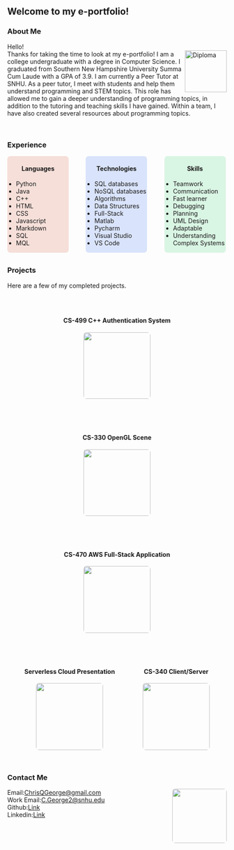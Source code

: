 ㅤ
## Welcome to my e-portfolio!

### About Me

<p> Hello!<br>Thanks for taking the time to look at my e-portfolio!
<image src = "Pictures/Diploma.JPG" alt = "Diploma" style = "height:10vw;min-height:100px;float:right;"></image>
I am a college undergraduate with a degree in Computer Science. I graduated from Southern New Hampshire 
University Summa Cum Laude with a GPA of 3.9. 
I am currently a Peer Tutor at SNHU. As a peer tutor, I meet with students and help them understand programming and STEM topics. This role has allowed me to gain a deeper understanding of programming topics, in addition to the tutoring and teaching skills I have gained. Within a team, I have also created several resources about programming topics.
</p><br>

### Experience
<div style = "width:100%;margin-bottom: 30px;">
	<div style = "display:inline-block;width:28%;background-color:rgba(205, 46, 0, 0.14);border-radius:7px;float:center;text-align: center;">
		<h4>Languages</h4>
		<ul style = "text-align: left;padding-left:20px;">
			<li>Python</li>
			<li>Java</li>
			<li>C++</li>
			<li>HTML</li>
			<li>CSS</li>
			<li>Javascript</li>
			<li>Markdown</li>
			<li>SQL</li>
			<li>MQL</li>
		</ul>
	</div>
	<div style = "display:inline-block;width:28%;margin-left:7%;background-color:rgba(0, 76, 239, 0.14);border-radius:7px;float:center;text-align:center;top:0px;">
		<h4>Technologies</h4>
		<ul style = "text-align: left;padding-left:20px;">
			<li>SQL databases</li>
			<li>NoSQL databases</li>
			<li>Algorithms</li>
			<li>Data Structures</li>
			<li>Full-Stack</li>
			<li>Matlab</li>
			<li>Pycharm</li>
			<li>Visual Studio</li>
			<li>VS Code</li>
		</ul>
	</div>
	<div style = "display:inline-block;width:28%;margin-left:7%;background-color:rgba(0, 199, 75, 0.14);border-radius:7px;float:center;text-align:center;top:0px;">
		<h4>Skills</h4>
		<ul style = "text-align: left;padding-left:20px;">
			<li>Teamwork</li>
			<li>Communication</li>
			<li>Fast learner</li>
			<li>Debugging</li>
			<li>Planning</li>
			<li>UML Design</li>
			<li>Adaptable</li>
			<li>Understanding Complex Systems</li>
		</ul>
	</div>
</div>

### Projects
Here are a few of my completed projects.

<div style = "width:100%;text-align:center;">
	<!--CS-499 Authentication System -->
	<div style = "float:center;border-radius:7px;border-color:black;border:10px;display:inline-block;margin:30px;">
		<h4 style = "font-size: 14px">CS-499 C++ Authentication System</h4>
		<a href = "cs499"><image src = "CS-499 Pictures/DB diagram.png" style = "border-radius:7px;width:16vw;height:16vw;border-radius:7px;"></image></a>
	</div>
	<!--CS-499 Authentication System -->
	<div style = "float:center;border-radius:7px;border-color:black;border:10px;display:inline-block;margin:30px;">
		<h4 style = "font-size: 14px">CS-330 OpenGL Scene</h4>
		<a href = "https://github.com/flywheel11/ChrisG-CS-330"><image src = "Pictures/CS330 Scene.png" style = "border-radius:7px;width:16vw;height:16vw;border-radius:7px;"></image></a>
	</div>
	<!--CS-470 Website-->
	<div style = "float:center;border-radius:7px;border-color:black;border:10px;display:inline-block;margin:30px;">
		<h4 style = "font-size: 14px">CS-470 AWS Full-Stack Application</h4>
		<a href = "https://github.com/flywheel11/ChrisG-CS-470"><image src = "Pictures/AWS Website Thumb.png" style = "border-radius:7px;width:16vw;height:16vw;border-radius:7px;"></image></a>
	</div>
	<!--CS-470 Presentation-->
	<div style = "float:center;border-radius:7px;border-color:black;border:10px;display:inline-block;margin:30px;">
		<h4 style = "font-size: 14px">Serverless Cloud Presentation</h4>
		<a href = "https://www.youtube.com/watch?v=kPjWALH-5js&t=3s"><image src = "Pictures/Presentation Screenshot.png" style = "border-radius:7px;width:16vw;height:16vw;border-radius:7px;"></image></a>
	</div>
	<!--CS-340 Client/Server-->
	<div style = "float:center;border-radius:7px;border-color:black;border:10px;display:inline-block;margin:30px;">
		<h4 style = "font-size: 14px">CS-340 Client/Server</h4>
		<a href = "https://github.com/flywheel11/Chris-G-CS-340"><image src = "Pictures/CS-340 Thumb.png" style = "border-radius:7px;width:16vw;height:16vw;border-radius:7px;"></image></a>
	</div>
</div>

### Contact Me
<image src = "Pictures/Portrait.png" style = "height:13vw;width:13vw;float:right;border-radius:7px;"></image>
Email:ChrisQGeorge@gmail.com<br>
Work Email:C.George2@snhu.edu<br>
Github:<a id="raw-url" href="https://github.com/flywheel11">Link</a><br>
Linkedin:<a id="raw-url" href="www.linkedin.com/in/christopher-g-5883b4178">Link</a><br>

<br>
<br>